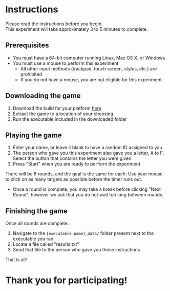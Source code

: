 # Instructions

Please read the instructions before you begin.  
This experiment will take approximately 3 to 5 minutes to complete.

## Prerequisites

- You must have a 64-bit computer running Linux, Mac OS X, or Windows
- You must use a mouse to perform this experiment
   - All other input methods (trackpad, touch screen, stylus, etc.) are prohibited
   - If you do not have a mouse, you are not eligible for this experiment

## Downloading the game
1. Download the build for your platform [here](https://github.com/bcout/HCI-Project/releases/tag/Builds)
2. Extract the game to a location of your choosing
3. Run the executable included in the downloaded folder

## Playing the game
1. Enter your name, or leave it blank to have a random ID assigned to you
2. The person who gave you this experiment also gave you a letter, A to F. Select the button that contains the letter you were given.
3. Press "Start" when you are ready to perform the experiment

There will be 6 rounds, and the goal is the same for each: Use your mouse to click on as many targets as possible before the timer runs out.
- Once a round is complete, you may take a break before clicking "Next Round", however we ask that you do not wait too long between rounds.

## Finishing the game
Once all rounds are complete:
1. Navigate to the `{executable name}_data/` folder present next to the executable you ran
2. Locate a file called "results.txt"
3. Send that file to the person who gave you these instructions

That is all!

# Thank you for participating!
